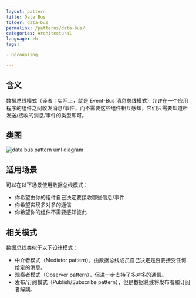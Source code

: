 ```yaml
---
layout: pattern
title: Data Bus
folder: data-bus
permalink: /patterns/data-bus/
categories: Architectural
language: zh
tags:

- Decoupling

---
```


## 含义

数据总线模式（译者：实际上，就是 Event-Bus 消息总线模式）允许在一个应用程序的组件之间收发消息/事件，而不需要这些组件相互感知，它们只需要知道所发送/接收的消息/事件的类型即可。

## 类图

![data bus pattern uml diagram](../../../data-bus/etc/data-bus.urm.png "Data Bus pattern")

## 适用场景

可以在以下场景使用数据总线模式：

* 你希望由你的组件自己决定要接收哪些信息/事件
* 你希望实现多对多的通信
* 你希望你的组件不需要感知彼此

## 相关模式

数据总线类似于以下设计模式：

* 中介者模式（Mediator pattern），由数据总线成员自己决定是否要接受任何给定的消息。
* 观察者模式（Observer pattern），但进一步支持了多对多的通信。
* 发布/订阅模式（Publish/Subscribe pattern），但是数据总线将发布者和订阅者解耦。
